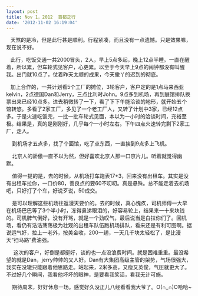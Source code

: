 ```yaml
---
layout: post
title: Nov 1，2012  首都之行
date: '2012-11-02 16:19:04'
---
```



   天煞的是冷，但是此行甚是顺利。行程紧凑，而且没有一点遗憾。只是效果嘛，现在说不好。

   此行，吃饭交通一共2000冒头，2人，早上5点多起，晚上12点半睡。一直在醒着，所以累，但车轮式见客户，心更累。以至于今天早上9点的闹钟都没有叫醒我。出门就10点了，仗着昨天太顺的成果，今天撒丫的迟到的彻底。

   加上合作的，一共计划看5个工厂的摊位，3轮客户，客户定的是1点马来西亚kelvin，2点德国Dan和Jerry，三点比利时John。9点多到机场，再到展馆排队换票出来已经10点多。进去稍微转了一下，看了下下午能洽谈的地形，就开始五个馆转悠。多看了2家工厂，多见了一个老工厂人，又转了计划中3家，已经12点多。于是火速吃饭完，一批一批车轮式见面，本以为一小时的洽谈时间，充裕至极。结果是，真的是刚刚好，几乎每个一小时左右。下午四点火速转完剩下2家工厂，走人。

    到机场才五点多，找了个面馆，吃了点东西，一直挨到9点多上飞机。

    北京人的骄傲一直不以为然，但好喜欢北京人那一口京片儿。听着就觉得幽默。

    值得一提的是，去的时候，从机场打车跑表17+3，回来没有出租车。其实是没有出租车拉你，一口价80，善良点的要60不叨叨。真是悬殊。总不能走着去机场吧，只好打了个车，好说歹说，50成交。

    是可以理解这些机场往返漫天要价的。去的时候，真心愧疚，司机师傅一大早在机场巴巴等了3个半小时，冻得鼻涕眼泪的，好容易轮上，结果来一十来块钱的。司机脾气倒好，没有开骂，就是一个劲叹气，最后说当是白拉你们了。回机场，看仍有浩浩荡荡极为壮观的出租车队伍跑机场排队，看来还是有利可图啊。据说运气好，拉上一老外，按美金收，200一趟，一天几千块太轻松了，是比漫天“扫马路”费油强。

     这次的客户，好倒是都挺好，谈的也一点没浪费时间。就是困难重重。最没希望的就是Dan，jerry帅帅的又人好。Dan有大集团高级主管的架势，气场很强大，我实在没辙只能跟着他思路走。站起来，2米多高，又瘦又英俊，气压就更大了。不过好几个瞬间，我看他坏坏的眼神，是要看我笑话，看我无计可施。

    期待周末，好好休息一场。感觉好久没正儿八经看看我大爷了。O(∩_∩)O哈哈~



